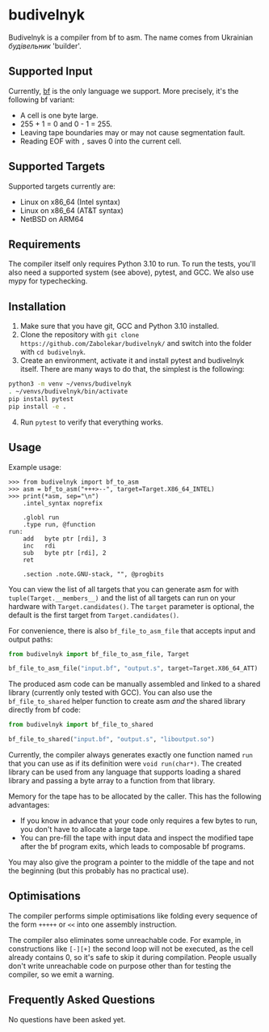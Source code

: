 # budivelnyk

Budivelnyk is a compiler from bf to asm. The name comes from Ukrainian *будівельник* 'builder'.

## Supported Input

Currently, [bf](https://en.wikipedia.org/wiki/Brainfuck) is the only language we support. More precisely, it's the following bf variant:
- A cell is one byte large.
- 255 + 1 = 0 and 0 - 1 = 255.
- Leaving tape boundaries may or may not cause segmentation fault.
- Reading EOF with `,` saves 0 into the current cell.

## Supported Targets

Supported targets currently are:
- Linux on x86_64 (Intel syntax)
- Linux on x86_64 (AT&T syntax)
- NetBSD on ARM64

## Requirements

The compiler itself only requires Python 3.10 to run. To run the tests, you'll also need a supported system (see above), pytest, and GCC. We also use mypy for typechecking.

## Installation

1. Make sure that you have git, GCC and Python 3.10 installed.
2. Clone the repository with `git clone https://github.com/Zabolekar/budivelnyk/` and switch into the folder with `cd budivelnyk`.
3. Create an environment, activate it and install pytest and budivelnyk itself. There are many ways to do that, the simplest is the following:

```sh
python3 -m venv ~/venvs/budivelnyk
. ~/venvs/budivelnyk/bin/activate
pip install pytest
pip install -e .
```

4. Run `pytest` to verify that everything works.

## Usage

Example usage:

```pycon
>>> from budivelnyk import bf_to_asm
>>> asm = bf_to_asm("+++>--", target=Target.X86_64_INTEL)
>>> print(*asm, sep="\n")
    .intel_syntax noprefix

    .globl run
    .type run, @function
run:
    add   byte ptr [rdi], 3
    inc   rdi
    sub   byte ptr [rdi], 2
    ret

    .section .note.GNU-stack, "", @progbits
```

You can view the list of all targets that you can generate asm for with `tuple(Target.__members__)` and the list of all targets can run on your hardware with `Target.candidates()`. The `target` parameter is optional, the default is the first target from `Target.candidates()`.

For convenience, there is also `bf_file_to_asm_file` that accepts input and output paths:

```python
from budivelnyk import bf_file_to_asm_file, Target

bf_file_to_asm_file("input.bf", "output.s", target=Target.X86_64_ATT)
```

The produced asm code can be manually assembled and linked to a shared library (currently only tested with GCC). You can also use the `bf_file_to_shared` helper function to create asm *and* the shared library directly from bf code:

```python
from budivelnyk import bf_file_to_shared

bf_file_to_shared("input.bf", "output.s", "liboutput.so")
```

Currently, the compiler always generates exactly one function named `run` that you can use as if its definition were `void run(char*)`. The created library can be used from any language that supports loading a shared library and passing a byte array to a function from that library.

Memory for the tape has to be allocated by the caller. This has the following advantages:
- If you know in advance that your code only requires a few bytes to run, you don't have to allocate a large tape.
- You can pre-fill the tape with input data and inspect the modified tape after the bf program exits, which leads to composable bf programs.

You may also give the program a pointer to the middle of the tape and not the beginning (but this probably has no practical use).

## Optimisations

The compiler performs simple optimisations like folding every sequence of the form `+++++` or `<<` into one assembly instruction.

The compiler also eliminates some unreachable code. For example, in constructions like `[-][+]` the second loop will not be executed, as the cell already contains 0, so it's safe to skip it during compilation. People usually don't write unreachable
code on purpose other than for testing the compiler, so we emit a warning.

## Frequently Asked Questions

No questions have been asked yet.
